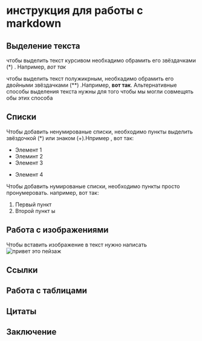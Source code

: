 # инструкция для работы с markdown

## Выделение текста

чтобы выделить текст курсивом необхадимо обрамить его звёздачками (*) .
Например, *вот так*

чтобы выделить текст полужикрным, необхадимо обрамить его двойными звёздачками (**) .Например, **вот так**.
Альтернативные способы выделения текста нужны для того чтобы мы могли совмещять обы этих способа

## Списки

Чтобы добавить ненумированые списки, необходимо пункты выделить звёздочкой (*) или знаком (+).Нпример , вот так: 
* Элемент 1
* Элеминт 2
* Элемент 3
+ Элемент 4

Чтобы добавить нумированые списки, необходимо пункты  просто пронумеровать. например, вот так: 
1. Первый пункт 
2. Второй пункт
ы
## Работа с изображениями

Чтобы вставить изображение в текст нужно написать ![привет это пейзаж](landscape.jpg)

## Ссылки

## Работа с таблицами

## Цитаты

## Заключение